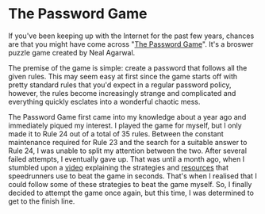 # The Password Game

If you've been keeping up with the Internet for the past few years, chances are that you might have come across "[The Password Game](https://neal.fun/password-game/)". It's a broswer puzzle game created by Neal Agarwal.

The premise of the game is simple: create a password that follows all the given rules. This may seem easy at first since the game starts off with pretty standard rules that you'd expect in a regular password policy, however, the rules become increasingly strange and complicated and everything quickly esclates into a wonderful chaotic mess.

The Password Game first came into my knowledge about a year ago and immediately piqued my interest. I played the game for myself, but I only made it to Rule 24 out of a total of 35 rules. Between the constant maintenance required for Rule 23 and the search for a suitable answer to Rule 24, I was unable to split my attention between the two. After several failed attempts, I eventually gave up. That was until a month ago, when I stumbled upon a [video](https://youtu.be/-osyW_rpoQs?si=ac6onb_5X4Ck7H-G) explaining the strategies and [resources](https://drive.google.com/file/d/12A2Og_CD6IMQMwbWyb3tLVW0AAmLHG7g/view?usp=drivesdk) that speedrunners use to beat the game in seconds. That's when I realised that I could follow some of these strategies to beat the game myself. So, I finally decided to attempt the game once again, but this time, I was determined to get to the finish line.


